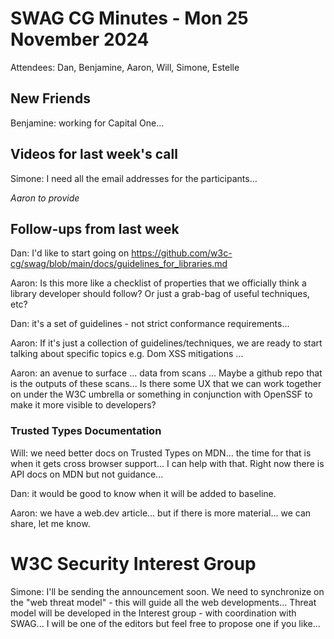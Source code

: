 # SWAG CG Minutes - Mon 25 November 2024

Attendees: Dan, Benjamine, Aaron, Will, Simone, Estelle

## New Friends

Benjamine: working for Capital One...

## Videos for last week's call

Simone: I need all the email addresses for the participants...

*Aaron to provide*

## Follow-ups from last week

Dan: I'd like to start going on https://github.com/w3c-cg/swag/blob/main/docs/guidelines_for_libraries.md

Aaron: Is this more like a checklist of properties that we officially think a library developer should follow? Or just a grab-bag of useful techniques, etc?

Dan: it's a set of guidelines - not strict conformance requirements...

Aaron: If it's just a collection of guidelines/techniques, we are ready to start talking about specific topics e.g. Dom XSS mitigations ... 

Aaron: an avenue to surface ... data from scans ...  Maybe a github repo that is the outputs of these scans... Is there some UX that we can work together on under the W3C umbrella or something in conjunction with OpenSSF to make it more visible to developers?

### Trusted Types Documentation

Will: we need better docs on Trusted Types on MDN... the time for that is when it gets cross browser support... I can help with that.  Right now there is API docs on MDN but not guidance... 

Dan: it would be good to know when it will be added to baseline.

Aaron: we have a web.dev article... but if there is more material... we can share, let me know.

# W3C Security Interest Group

Simone: I'll be sending the announcement soon.  We need to synchronize on the "web threat model" - this will guide all the web developments...  Threat model will be developed in the Interest group - with coordination with SWAG... I will be one of the editors but feel free to propose one if you like... 
